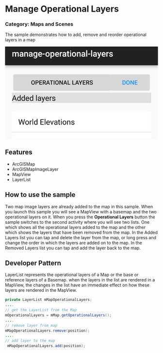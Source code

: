 # Manage Operational Layers
### Category: Maps and Scenes
The sample demonstrates how to add, remove and reorder operational layers in a map

![Manage Operational Layers App](manage-operational-layers.png)

## Features

* ArcGISMap
* ArcGISMapImageLayer
* MapView
* LayerList

## How to use the sample

Two map image layers are already added to the map in this sample. When you launch this sample you will see a MapView with a basemap and the two operational layers on it. When you press the **Operational Layers** button the sample switches to the second activity where you will see two lists. One which shows all the operational layers added to the map and the other which shows the layers that have been removed from the map. In the Added Layers list you can tap and delete the layer from the map, or long press and change the order in which the layers are added on to the map. In the Removed Layers list you can tap and add the layer back to the map.

## Developer Pattern

LayerList represents the operational layers of a Map or the base or reference layers of a Basemap. when the layers in the list are rendered in a MapView, the changes in the list have an immediate effect on how these layers are rendered in the MapView.

```java
private LayerList mMapOperationalLayers;
....
// get the LayerList from the Map
mOperationalLayers = mMap.getOperationalLayers();
....
// remove layer from map
mMapOperationalLayers.remove(position);
....
// add layer to the map
 mMapOperationalLayers.add(position);
```
